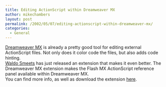 ```yaml
---
title: Editing ActionScript within Dreamweaver MX
author: mikechambers
layout: post
permalink: /2002/05/07/editing-actionscript-within-dreamweaver-mx/
categories:
  - General
---
```



[Dreamweaver MX][1] is already a pretty good tool for editing external ActionScript files. Not only does it color code the files, but also adds code hinting.  
[Waldo Smeets][2] has just released an extension that makes it even better. The Dreamweaver MX extension makes the Flash MX ActionScript reference panel available within Dreamweaver MX.  
You can find more info, as well as download the extension [here][3].  
&nbsp;

 [1]: http://www.macromedia.com/desdev/mx/dreamweaver/
 [2]: http://www.waldosmeets.com/
 [3]: http://www.waldosmeets.com/2002_05_05_archive.php#76216462